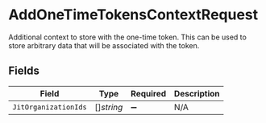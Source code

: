 # AddOneTimeTokensContextRequest

Additional context to store with the one-time token. This can be used to store arbitrary data that will be associated with the token.


## Fields

| Field                | Type                 | Required             | Description          |
| -------------------- | -------------------- | -------------------- | -------------------- |
| `JitOrganizationIds` | []*string*           | :heavy_minus_sign:   | N/A                  |